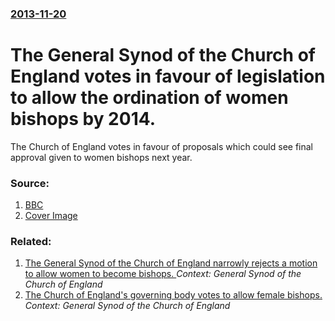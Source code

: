 ### [2013-11-20](/news/2013/11/20/index.md)

# The General Synod of the Church of England votes in favour of legislation to allow the ordination of women bishops by 2014. 

The Church of England votes in favour of proposals which could see final approval given to women bishops next year.


### Source:

1. [BBC](http://www.bbc.co.uk/news/uk-england-25019566)
1. [Cover Image](http://ichef-1.bbci.co.uk/news/1024/media/images/71231000/jpg/_71231508_927609c8-e0a2-40b4-be9f-c76fc2d3910e.jpg)

### Related:

1. [The General Synod of the Church of England narrowly rejects a motion to allow women to become bishops. ](/news/2012/11/20/the-general-synod-of-the-church-of-england-narrowly-rejects-a-motion-to-allow-women-to-become-bishops.md) _Context: General Synod of the Church of England_
2. [ The Church of England's governing body votes to allow female bishops. ](/news/2008/07/7/the-church-of-england-s-governing-body-votes-to-allow-female-bishops.md) _Context: General Synod of the Church of England_
